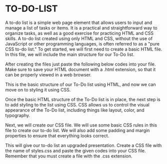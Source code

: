 # TO-DO-LIST

A to-do list is a simple web page element that allows users to input and manage a list of tasks or items. It is a practical and straightforward way to organize tasks, as well as a good exercise for practicing HTML and CSS skills. A to-do list created using only HTML and CSS, without the use of JavaScript or other programming languages, is often referred to as a "pure CSS to-do list."
To get started, we will first need to create a basic HTML file. In this file, we will include the main structure for our To-Do list.

After creating the files just paste the following below codes into your file. Make sure to save your HTML document with a .html extension, so that it can be properly viewed in a web browser.

This is the basic structure of our To-Do list using HTML, and now we can move on to styling it using CSS.

Once the basic HTML structure of the To-Do list is in place, the next step is to add styling to the list using CSS. CSS allows us to control the visual appearance of the To-Do list, including things like layout, color, and typography.

Next, we will create our CSS file. We will use some basic CSS rules in this file to create our to-do list. We will also add some padding and margin properties to ensure that everything looks correct.

This will give our to-do list an upgraded presentation. Create a CSS file with the name of styles.css and paste the given codes into your CSS file. Remember that you must create a file with the .css extension.
